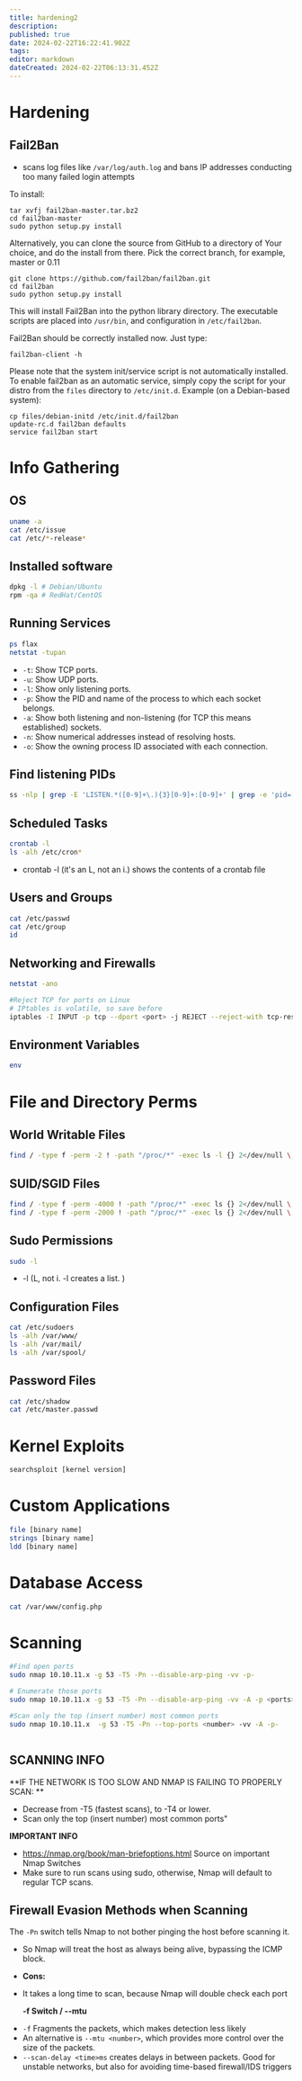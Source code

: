 ```yaml
---
title: hardening2
description: 
published: true
date: 2024-02-22T16:22:41.902Z
tags: 
editor: markdown
dateCreated: 2024-02-22T06:13:31.452Z
---
```


# Hardening

## Fail2Ban 

- scans log files like `/var/log/auth.log` and bans IP addresses conducting too many failed login attempts

To install:

```
tar xvfj fail2ban-master.tar.bz2
cd fail2ban-master
sudo python setup.py install
```

Alternatively, you can clone the source from GitHub to a directory of Your choice, and do the install from there. Pick the correct branch, for example, master or 0.11

```
git clone https://github.com/fail2ban/fail2ban.git
cd fail2ban
sudo python setup.py install 
```

This will install Fail2Ban into the python library directory. The executable scripts are placed into `/usr/bin`, and configuration in `/etc/fail2ban`.

Fail2Ban should be correctly installed now. Just type:

```
fail2ban-client -h
```

Please note that the system init/service script is not automatically installed. To enable fail2ban as an automatic service, simply copy the script for your distro from the `files` directory to `/etc/init.d`. Example (on a Debian-based system):

```
cp files/debian-initd /etc/init.d/fail2ban
update-rc.d fail2ban defaults
service fail2ban start
```

# Info Gathering
## OS
```bash
uname -a
cat /etc/issue
cat /etc/*-release*
```
## Installed software
```bash
dpkg -l # Debian/Ubuntu
rpm -qa # RedHat/CentOS
```
## Running Services
```bash
ps flax
netstat -tupan
```
- `-t`: Show TCP ports.
- `-u`: Show UDP ports.
- `-l`: Show only listening ports.
- `-p`: Show the PID and name of the process to which each socket belongs.
- `-a`: Show both listening and non-listening (for TCP this means established) sockets.
- `-n`: Show numerical addresses instead of resolving hosts.
- `-o`: Show the owning process ID associated with each connection.
## Find listening PIDs
```bash
ss -nlp | grep -E 'LISTEN.*([0-9]+\.){3}[0-9]+:[0-9]+' | grep -e 'pid=[0-9]*'
```
## Scheduled Tasks
```bash
crontab -l
ls -alh /etc/cron*
```
- crontab -l   (it's an L, not an i.) shows the contents of a crontab file


## Users and Groups
```bash
cat /etc/passwd
cat /etc/group
id
```
## Networking and Firewalls
```bash
netstat -ano

#Reject TCP for ports on Linux 
# IPtables is volatile, so save before 
iptables -I INPUT -p tcp --dport <port> -j REJECT --reject-with tcp-reset

```
## Environment Variables
```bash
env
```
# File and Directory Perms
## World Writable Files
```bash
find / -type f -perm -2 ! -path "/proc/*" -exec ls -l {} 2</dev/null \;
```
## SUID/SGID Files
```bash
find / -type f -perm -4000 ! -path "/proc/*" -exec ls {} 2</dev/null \; # SUID
find / -type f -perm -2000 ! -path "/proc/*" -exec ls {} 2</dev/null \; # SGID
```
## Sudo Permissions
```bash
sudo -l
```
 - -l (L, not i. -l creates a list. )
## Configuration Files
```bash
cat /etc/sudoers
ls -alh /var/www/
ls -alh /var/mail/
ls -alh /var/spool/
```
## Password Files
```bash
cat /etc/shadow
cat /etc/master.passwd
```
# Kernel Exploits
```bash
searchsploit [kernel version]
```
# Custom Applications
```bash
file [binary name]
strings [binary name]
ldd [binary name]
```
# Database Access
```bash
cat /var/www/config.php
```
# Scanning
```bash
#Find open ports
sudo nmap 10.10.11.x -g 53 -T5 -Pn --disable-arp-ping -vv -p-

# Enumerate those ports
sudo nmap 10.10.11.x -g 53 -T5 -Pn --disable-arp-ping -vv -A -p <ports> 

#Scan only the top (insert number) most common ports
sudo nmap 10.10.11.x  -g 53 -T5 -Pn --top-ports <number> -vv -A -p-



```

## SCANNING INFO
**IF THE NETWORK IS TOO SLOW AND NMAP IS FAILING TO PROPERLY SCAN: **
- Decrease from -T5 (fastest scans), to -T4 or lower. 
- Scan only the top (insert number) most common ports"

**IMPORTANT INFO**
- https://nmap.org/book/man-briefoptions.html Source on important Nmap Switches
- Make sure to run scans using sudo, otherwise, Nmap will default to regular TCP scans. 
## Firewall Evasion Methods when Scanning

 The ```-Pn```  switch tells Nmap to not bother pinging the host before scanning it.
- So Nmap will treat the host as always being alive, bypassing the ICMP block.

- **Cons:**
* It takes a long time to scan, because Nmap will double check each port


	**-f Switch / --mtu**
- `-f` Fragments the packets, which makes detection less likely
- An alternative is ```--mtu <number>```, which provides more control over the size of the packets.
- ```--scan-delay <time>ms``` creates delays in between packets. Good for unstable networks, but also for avoiding time-based firewall/IDS triggers
		



